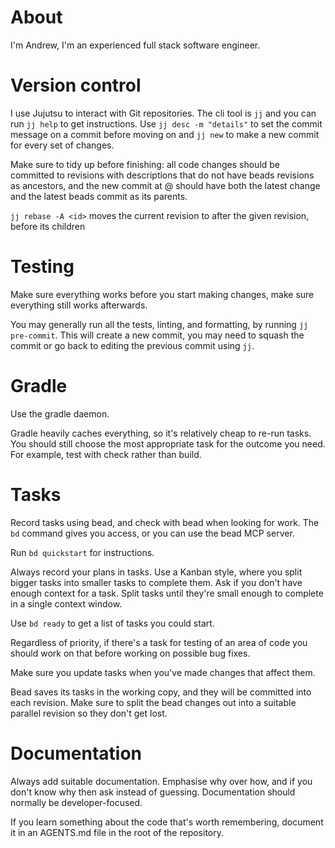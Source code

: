 # About

I'm Andrew, I'm an experienced full stack software engineer.

# Version control

I use Jujutsu to interact with Git repositories.  The cli tool is `jj` and you
can run `jj help` to get instructions.  Use `jj desc -m "details"` to set the
commit message on a commit before moving on and `jj new` to make a new commit
for every set of changes.

Make sure to tidy up before finishing: all code changes should be committed to
revisions with descriptions that do not have beads revisions as ancestors, and
the new commit at @ should have both the latest change and the latest beads
commit as its parents.

`jj rebase -A <id>` moves the current revision to after the given revision,
before its children

# Testing

Make sure everything works before you start making changes, make sure
everything still works afterwards.

You may generally run all the tests, linting, and formatting, by running `jj
pre-commit`.  This will create a new commit, you may need to squash the commit
or go back to editing the previous commit using `jj`.

# Gradle

Use the gradle daemon.

Gradle heavily caches everything, so it's relatively cheap to re-run tasks.
You should still choose the most appropriate task for the outcome you need.
For example, test with check rather than build.

# Tasks

Record tasks using bead, and check with bead when looking for work.  The `bd`
command gives you access, or you can use the bead MCP server.

Run `bd quickstart` for instructions.

Always record your plans in tasks.  Use a Kanban style, where you split bigger
tasks into smaller tasks to complete them.  Ask if you don't have enough
context for a task.  Split tasks until they're small enough to complete in a
single context window.

Use `bd ready` to get a list of tasks you could start.

Regardless of priority, if there's a task for testing of an area of code you
should work on that before working on possible bug fixes.

Make sure you update tasks when you've made changes that affect them.

Bead saves its tasks in the working copy, and they will be committed into each
revision.  Make sure to split the bead changes out into a suitable parallel
revision so they don't get lost.

# Documentation

Always add suitable documentation.  Emphasise why over how, and if you don't
know why then ask instead of guessing.  Documentation should normally be
developer-focused.

If you learn something about the code that's worth remembering, document it in
an AGENTS.md file in the root of the repository.
